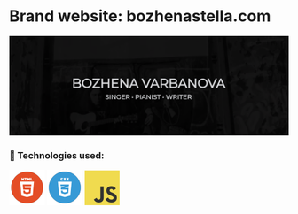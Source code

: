 # Brand website: bozhenastella.com

![Header image preview of the website.](./resources/images/github/readmeHeader.png)

### 🎯 Technologies used: 

![HTML5](./resources/images/github/html2.png) ![CSS3](./resources/images/github/css.png) ![Vanilla JS](./resources/images/github/js.png)
